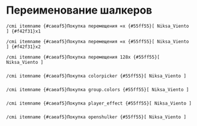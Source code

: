 # Переименование шалкеров

`/cmi itemname {#caeaf5}Покупка перемещения ∞x {#55ff55}[ Niksa_Viento ] {#f42f31}x1`

`/cmi itemname {#caeaf5}Покупка перемещения ∞x {#55ff55}[ Niksa_Viento ] {#f42f31}x2`

`/cmi itemname {#caeaf5}Покупка перемещения 128x {#55ff55}[ Niksa_Viento ]`

### 

`/cmi itemname {#caeaf5}Покупка colorpicker {#55ff55}[ Niksa_Viento ]`

### 

`/cmi itemname {#caeaf5}Покупка group.colors {#55ff55}[ Niksa_Viento ]`

### 

`/cmi itemname {#caeaf5}Покупка player_effect {#55ff55}[ Niksa_Viento ]`

### 

`/cmi itemname {#caeaf5}Покупка openshulker {#55ff55}[ Niksa_Viento ]`
